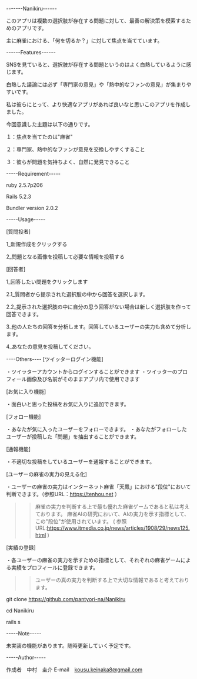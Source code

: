 -------Nanikiru------

このアプリは複数の選択肢が存在する問題に対して、最善の解決策を模索するためのアプリです。

主に麻雀における、「何を切るか？」に対して焦点を当てています。

------Features------

SNSを見ていると、選択肢が存在する問題というのはよく白熱しているように感じます。

白熱した議論には必ず「専門家の意見」や「熱中的なファンの意見」が集まりやすいです。

私は彼らにとって、より快適なアプリがあれば良いなと思いこのアプリを作成しました。

今回意識した主題は以下の通りです。

１：焦点を当てたのは"麻雀"

２：専門家、熱中的なファンが意見を交換しやすくすること

３：彼らが問題を気持ちよく、自然に発見できること



-----Requirement-----

ruby 2.5.7p206

Rails 5.2.3

Bundler version 2.0.2


-----Usage-----

[質問投者]

1_新規作成をクリックする

2_問題となる画像を投稿して必要な情報を投稿する


[回答者]

1_回答したい問題をクリックします

2.1_質問者から提示された選択肢の中から回答を選択します。

2.2_提示された選択肢の中に自分の思う回答がない場合は新しく選択肢を作って回答できます。

3_他の人たちの回答を分析します。回答しているユーザーの実力も含めて分析します。

4_あなたの意見を投稿してください。


----Others----
[ツイッターログイン機能]

・ツイッターアカウントからログインすることができます
・ツイッターのプロフィール画像及び名前がそのままアプリ内で使用できます

[お気に入り機能]

・面白いと思った投稿をお気に入りに追加できます。


[フォロー機能]

・あなたが気に入ったユーザーをフォローできます。
・あなたがフォローしたユーザーが投稿した「問題」を抽出することができます。


[通報機能]

・不適切な投稿をしているユーザーを通報することができます。


[ユーザーの麻雀の実力の見える化]

・ユーザーの麻雀の実力はインターネット麻雀「天鳳」における"段位"において判断できます。（参照URL：https://tenhou.net ）　
>>麻雀の実力を判断する上で最も優れた麻雀ゲームであると私は考えております。
>>麻雀AIの研究において、AIの実力を示す指標として、この"段位"が使用されています。
 ( 参照URL:https://www.itmedia.co.jp/news/articles/1908/29/news125.html )
　
 
[実績の登録]

・各ユーザーの麻雀の実力を示すための指標として、それぞれの麻雀ゲームによる実績をプロフィールに登録できます。
>>ユーザーの真の実力を判断する上で大切な情報であると考えております。



git clone https://github.com/pantyori-na/Nanikiru

cd Nanikiru

rails s


-----Note-----

未実装の機能があります。随時更新していく予定です。

-----Author-----

作成者　中村　圭介
E-mail　kousu.keinaka8@gmail.com
